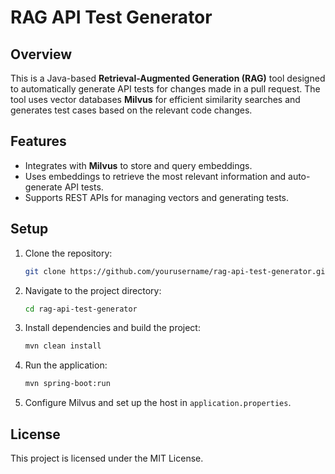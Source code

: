 # RAG API Test Generator

## Overview

This is a Java-based **Retrieval-Augmented Generation (RAG)** tool designed to automatically generate API tests for changes made in a pull request. The tool uses vector databases **Milvus** for efficient similarity searches and generates test cases based on the relevant code changes.

## Features

- Integrates with **Milvus** to store and query embeddings.
- Uses embeddings to retrieve the most relevant information and auto-generate API tests.
- Supports REST APIs for managing vectors and generating tests.

## Setup

1. Clone the repository:
    ```bash
    git clone https://github.com/yourusername/rag-api-test-generator.git
    ```

2. Navigate to the project directory:
    ```bash
    cd rag-api-test-generator
    ```

3. Install dependencies and build the project:
    ```bash
    mvn clean install
    ```

4. Run the application:
    ```bash
    mvn spring-boot:run
    ```

5. Configure Milvus and set up the host in `application.properties`.

## License

This project is licensed under the MIT License.

